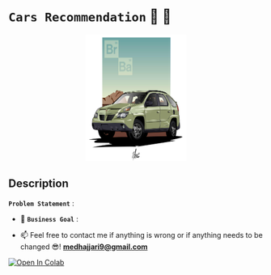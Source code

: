 # `Cars Recommendation` 🚗 🚙

<p align="center">
    <img src="heisenberg_car.jpg" height=250 width=200/>
</p>

## Description

 **`Problem Statement`** :

- 🎯 **`Business Goal`** :

- 📫 Feel free to contact me if anything is wrong or if anything needs to be changed 😎!  **medhajjari9@gmail.com**

<a href="https://colab.research.google.com/github/heisenberghj7/Cars-Recommendation/" target="_parent"><img src="https://colab.research.google.com/assets/colab-badge.svg" alt="Open In Colab"/></a>
